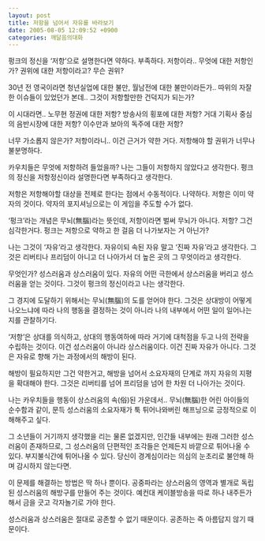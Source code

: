 ```yaml
---
layout: post
title: 저항을 넘어서 자유를 바라보기
date: 2005-08-05 12:09:52 +0900
categories: 깨달음의대화
---
```

펑크의 정신을 ‘저항’으로 설명한다면 약하다. 부족하다. 저항이라.. 무엇에 대한 저항인가? 권위에 대한 저항이라고? 무슨 권위?
  

  
30년 전 영국이라면 청년실업에 대한 불만, 월남전에 대한 불만이라든가.. 따위의 자잘한 이슈들이 있었던가 본데.. 그것이 저항할만한 건덕지가 되는가?
  

  
이 시대라면.. 노무현 정권에 대한 저항? 방송사의 횡포에 대한 저항? 거대 기획사 중심의 음반시장에 대한 저항? 이수만과 보아의 독주에 대한 저항?
  

  
너무 가소롭지 않은가? 저항이라니.. 이건 근거가 약한 거다. 저항해야 할 권위가 너무나 불분명하다.
  

  
카우치들은 무엇에 저항하려 들었을까? 나는 그들이 저항하지 않았다고 생각한다. 펑크의 정신을 저항정신이라 설명한다면 부족하다고 생각한다.
  

  
저항은 저항해야할 대상을 전제로 한다는 점에서 수동적이다. 나약하다. 저항은 이미 약자의 것이다. 약자의 포지셔닝으로는 이 게임을 주도할 수가 없다.
  

  
‘펑크’라는 개념은 무뇌(無腦)라는 뜻인데, 저항이라면 벌써 무뇌가 아니다. 저항? 그건 심각한거다. 펑크는 저항으로 약하고 한 걸음 더 나가보자는 거 아닌가?
  

  
나는 그것이 ‘자유’라고 생각한다. 자유이되 속된 자유 말고 ‘진짜 자유’라고 생각한다. 그것은 리버티나 프리덤이 아니고 더 나아가서 더 높은 곳의 그 무엇이라고 생각한다.
  

  
무엇인가? 성스러움과 상스러움이 있다. 자유의 어떤 극한에서 상스러움을 버리고 성스러움을 얻는 것이다. 그것이 펑크의 정신이라고 나는 생각한다.
  

  
그 경지에 도달하기 위해서는 무뇌(無腦)의 도를 얻어야 한다. 그것은 상대방이 어떻게 나오느냐에 따라 나의 행동을 결정하는 것이 아니라 나의 내부에서 어떤 일이 일어나는지를 관찰하기다.
  

  
‘저항’은 상대를 의식하고, 상대의 행동여하에 따라 거기에 대척점을 두고 나의 전략을 수립하는 것이다. 이건 성스러움이 아니라 상스러움이다. 이건 진짜 자유가 아니다. 그것은 자유로 향해 가는 과정에서의 해방이 된다.
  

  
해방이 필요하지만 그건 약한거고, 해방을 넘어서 소요자재의 단계로 까지 자유의 지평을 확대해야 한다. 그것은 리버티를 넘어 프리덤을 넘어 한 차원 더 나아가는 것이다.
  

  
나는 카우치들을 행동이 상스러움의 속(俗)된 가운데서.. 무뇌(無腦)한 어린 아이들의 순수함과 같이, 문득 성스러움의 소요자재가 툭 튀어나와버린 해프닝으로 긍정적으로 이해해주고 싶다.
  

  
그 소년들이 거기까지 생각했을 리는 물론 없겠지만, 인간들 내부에는 원래 그러한 성스러움이 존재하므로, 그 성스러움의 단편적인 조각들은 언제든지 바깥으로 튀어나올 수 있다. 부지불식간에 튀어나올 수 있다. 당신이 경계심이라는 의심의 눈초리로 불안해 하며 감시하지 않는다면.
  

  
이 문제를 해결하는 방법은 딱 하나 뿐이다. 공중파라는 상스러움의 영역과 별개로 독립된 성스러움의 해방구를 만들어 주는 것이다. 예컨대 케이블방송을 따로 하나 내주든가 해서 금을 긋고 각자놀기로 가야 한다.
  

  
성스러움과 상스러움은 절대로 공존할 수 없기 때문이다. 공존하는 즉 아름답지 않기 때문이다.